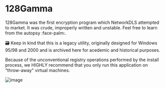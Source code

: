 # 128Gamma
128Gamma was the first encryption program which NetworkDLS attempted to market. It was crude, improperly written and unstable. Feel free to learn from the autopsy :face-palm:.

🗃️ Keep in kind that this is a legacy utility, originally designed for Windows 95/98 and 2000 and is archived here for acedemic and historical purposes.

Because of the unconventional registry operations performed by the install process, we HIGHLY recommend that you only run this application on "throw-away" virtual machines.

![image](https://github.com/NTDLS/128Gamma/assets/11428567/0db3e9cd-9fb2-403b-816e-76f4e53ab8eb)
